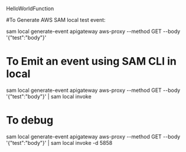 HelloWorldFunction


#To Generate AWS SAM local test event:

sam local generate-event apigateway aws-proxy --method GET --body '{"test":"body"}'


# To Emit an event using SAM CLI in local

sam local generate-event apigateway aws-proxy --method GET --body '{"test":"body"}' | sam local invoke

# To debug
sam local generate-event apigateway aws-proxy --method GET --body '{"test":"body"}' | sam local invoke -d 5858

